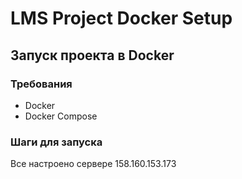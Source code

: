 # LMS Project Docker Setup

## Запуск проекта в Docker

### Требования
- Docker
- Docker Compose

### Шаги для запуска

Все настроено сервере 158.160.153.173

